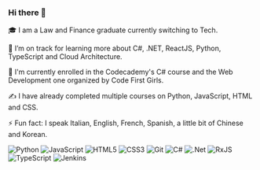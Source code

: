 ### Hi there 👋



🎓  I am a Law and Finance graduate currently switching to Tech.

🌱  I’m on track for learning more about C#, .NET, ReactJS, Python, TypeScript and Cloud Architecture.

🔭  I'm currently enrolled in the Codecademy's C# course and the Web Development one organized by Code First Girls.

✍️  I have already completed multiple courses on Python, JavaScript, HTML and CSS.

⚡  Fun fact: I speak Italian, English, French, Spanish, a little bit of Chinese and Korean. 

![Python](https://img.shields.io/badge/python-3670A0?style=for-the-badge&logo=python&logoColor=ffdd54)
![JavaScript](https://img.shields.io/badge/javascript-%23323330.svg?style=for-the-badge&logo=javascript&logoColor=%23F7DF1E)
![HTML5](https://img.shields.io/badge/html5-%23E34F26.svg?style=for-the-badge&logo=html5&logoColor=white)
![CSS3](https://img.shields.io/badge/css3-%231572B6.svg?style=for-the-badge&logo=css3&logoColor=white)
![Git](https://img.shields.io/badge/git-%23F05033.svg?style=for-the-badge&logo=git&logoColor=white)
![C#](https://img.shields.io/badge/c%23-%23239120.svg?style=for-the-badge&logo=c-sharp&logoColor=white)
![.Net](https://img.shields.io/badge/.NET-5C2D91?style=for-the-badge&logo=.net&logoColor=white)
![RxJS](https://img.shields.io/badge/rxjs-%23B7178C.svg?style=for-the-badge&logo=reactivex&logoColor=white)
![TypeScript](https://img.shields.io/badge/typescript-%23007ACC.svg?style=for-the-badge&logo=typescript&logoColor=white)
![Jenkins](https://img.shields.io/badge/jenkins-%232C5263.svg?style=for-the-badge&logo=jenkins&logoColor=white)

